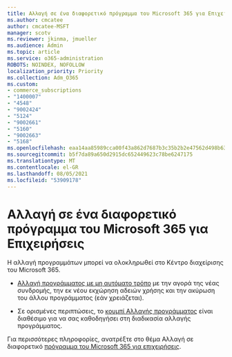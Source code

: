 ```yaml
---
title: Αλλαγή σε ένα διαφορετικό πρόγραμμα του Microsoft 365 για Επιχειρήσεις
ms.author: cmcatee
author: cmcatee-MSFT
manager: scotv
ms.reviewer: jkinma, jmueller
ms.audience: Admin
ms.topic: article
ms.service: o365-administration
ROBOTS: NOINDEX, NOFOLLOW
localization_priority: Priority
ms.collection: Adm_O365
ms.custom:
- commerce_subscriptions
- "1400007"
- "4548"
- "9002424"
- "5124"
- "9002661"
- "5160"
- "9002663"
- "5168"
ms.openlocfilehash: eaa14aa85989cca00f43a862d7687b3c35b2b2e47562d498b630139985eaef6a
ms.sourcegitcommit: b5f7da89a650d2915dc652449623c78be6247175
ms.translationtype: MT
ms.contentlocale: el-GR
ms.lasthandoff: 08/05/2021
ms.locfileid: "53909178"
---
```

# <a name="switch-to-a-different-microsoft-365-for-business-plan"></a>Αλλαγή σε ένα διαφορετικό πρόγραμμα του Microsoft 365 για Επιχειρήσεις

Η αλλαγή προγραμμάτων μπορεί να ολοκληρωθεί στο Κέντρο διαχείρισης του Microsoft 365.

- [Αλλαγή προγράμματος με μη αυτόματο τρόπο](https://docs.microsoft.com/microsoft-365/commerce/subscriptions/switch-plans-manually) με την αγορά της νέας συνδρομής, την εκ νέου εκχώρηση αδειών χρήσης και την ακύρωση του άλλου προγράμματος (εάν χρειάζεται).

- Σε ορισμένες περιπτώσεις, το [κουμπί Αλλαγής προγράμματος](https://docs.microsoft.com/microsoft-365/commerce/subscriptions/switch-to-a-different-plan#use-the-switch-plans-button) είναι διαθέσιμο για να σας καθοδηγήσει στη διαδικασία αλλαγής προγράμματος.

Για περισσότερες πληροφορίες, ανατρέξτε στο θέμα Αλλαγή σε διαφορετικό [πρόγραμμα του Microsoft 365 για επιχειρήσεις](https://docs.microsoft.com/microsoft-365/commerce/subscriptions/switch-to-a-different-plan).
